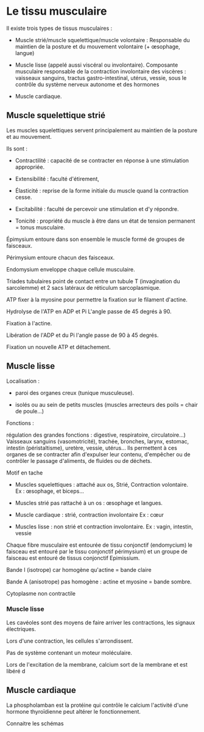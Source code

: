 # Le tissu musculaire

Il existe trois types de tissus musculaires :

-   Muscle strié/muscle squelettique/muscle volontaire : Responsable du
    maintien de la posture et du mouvement volontaire (+ œsophage,
    langue)

-   Muscle lisse (appelé aussi viscéral ou involontaire). Composante
    musculaire responsable de la contraction involontaire des viscères :
    vaisseaux sanguins, tractus gastro-intestinal, utérus, vessie, sous
    le contrôle du système nerveux autonome et des hormones

-   Muscle cardiaque.

## Muscle squelettique strié

Les muscles squelettiques servent principalement au maintien de la
posture et au mouvement.

Ils sont :

-   Contractilité : capacité de se contracter en réponse à une
    stimulation appropriée.

-   Extensibilité : faculté d\'étirement,

-   Élasticité : reprise de la forme initiale du muscle quand la
    contraction cesse.

-   Excitabilité : faculté de percevoir une stimulation et d\'y
    répondre.

-   Tonicité : propriété du muscle à être dans un état de tension
    permanent = tonus musculaire.

Épimysium entoure dans son ensemble le muscle formé de groupes de
faisceaux.

Périmysium entoure chacun des faisceaux.

Endomysium enveloppe chaque cellule musculaire.

Triades tubulaires point de contact entre un tubule T (invagination du
sarcolemme) et 2 sacs latéraux de réticulum sarcoplasmique.

ATP fixer à la myosine pour permettre la fixation sur le filament
d'actine.

Hydrolyse de l'ATP en ADP et Pi L'angle passe de 45 degrés à 90.

Fixation à l'actine.

Libération de l'ADP et du Pi l'angle passe de 90 à 45 degrés.

Fixation un nouvelle ATP et détachement.

## Muscle lisse

Localisation :

-   paroi des organes creux (tunique musculeuse).

-   isolés ou au sein de petits muscles (muscles arrecteurs des poils =
    chair de poule\...)

Fonctions :

régulation des grandes fonctions : digestive, respiratoire,
circulatoire...) Vaisseaux sanguins (vasomotricité), trachée, bronches,
larynx, estomac, intestin (péristaltisme), uretère, vessie, utérus\...
Ils permettent à ces organes de se contracter afin d'expulser leur
contenu, d'empêcher ou de contrôler le passage d'aliments, de fluides ou
de déchets.

Motif en tache

-   Muscles squelettiques : attaché aux os, Strié, Contraction
    volontaire. Ex : œsophage, et biceps...

-   Muscles strié pas rattaché à un os : œsophage et langues.

-   Muscle cardiaque : strié, contraction involontaire Ex : cœur

-   Muscles lisse : non strié et contraction involontaire. Ex : vagin,
    intestin, vessie

Chaque fibre musculaire est entourée de tissu conjonctif (endomycium) le
faisceau est entouré par le tissu conjonctif périmysium) et un groupe de
faisceau est entouré de tissus conjonctif Epimissium.

Bande I (isotrope) car homogène qu'actine = bande claire

Bande A (anisotrope) pas homogène : actine et myosine = bande sombre.

Cytoplasme non contractile

### Muscle lisse 

Les cavéoles sont des moyens de faire arriver les contractions, les
signaux électriques.

Lors d'une contraction, les cellules s'arrondissent.

Pas de système contenant un moteur moléculaire.

Lors de l'excitation de la membrane, calcium sort de la membrane et est
libéré d

## Muscle cardiaque

La phospholamban est la protéine qui contrôle le calcium l'activité
d'une hormone thyroïdienne peut altérer le fonctionnement.

Connaitre les schémas

